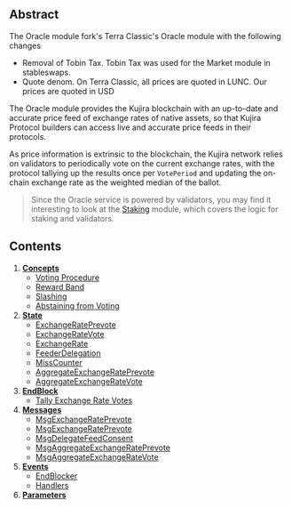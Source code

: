 ## Abstract

The Oracle module fork's Terra Classic's Oracle module with the following changes

- Removal of Tobin Tax. Tobin Tax was used for the Market module in stableswaps.
- Quote denom. On Terra Classic, all prices are quoted in LUNC. Our prices are quoted in USD

The Oracle module provides the Kujira blockchain with an up-to-date and accurate price feed of exchange rates of native assets, so that Kujira Protocol builders can access live and accurate price feeds in their protocols.

As price information is extrinsic to the blockchain, the Kujira network relies on validators to periodically vote on the current exchange rates, with the protocol tallying up the results once per `VotePeriod` and updating the on-chain exchange rate as the weighted median of the ballot.

> Since the Oracle service is powered by validators, you may find it interesting to look at the [Staking](https://github.com/cosmos/cosmos-sdk/tree/master/x/staking/spec/README.md) module, which covers the logic for staking and validators.

## Contents

1. **[Concepts](01_concepts.md)**
   - [Voting Procedure](01_concepts.md#Voting-Procedure)
   - [Reward Band](01_concepts.md#Reward-Band)
   - [Slashing](01_concepts.md#Slashing)
   - [Abstaining from Voting](01_concepts.md#Abstaining-from-Voting)
2. **[State](02_state.md)**
   - [ExchangeRatePrevote](02_state.md#ExchangeRatePrevote)
   - [ExchangeRateVote](02_state.md#ExchangeRateVote)
   - [ExchangeRate](02_state.md#ExchangeRate)
   - [FeederDelegation](02_state.md#FeederDelegation)
   - [MissCounter](02_state.md#MissCounter)
   - [AggregateExchangeRatePrevote](02_state.md#AggregateExchangeRatePrevote)
   - [AggregateExchangeRateVote](02_state.md#AggregateExchangeRateVote)
3. **[EndBlock](03_end_block.md)**
   - [Tally Exchange Rate Votes](03_end_block.md#Tally-Exchange-Rate-Votes)
4. **[Messages](04_messages.md)**
   - [MsgExchangeRatePrevote](04_messages.md#MsgExchangeRatePrevote)
   - [MsgExchangeRatePrevote](04_messages.md#MsgExchangeRatePrevote)
   - [MsgDelegateFeedConsent](04_messages.md#MsgDelegateFeedConsent)
   - [MsgAggregateExchangeRatePrevote](04_messages.md#MsgAggregateExchangeRatePrevote)
   - [MsgAggregateExchangeRateVote](04_messages.md#MsgAggregateExchangeRateVote)
5. **[Events](05_events.md)**
   - [EndBlocker](05_events.md#EndBlocker)
   - [Handlers](05_events.md#Handlers)
6. **[Parameters](06_params.md)**

